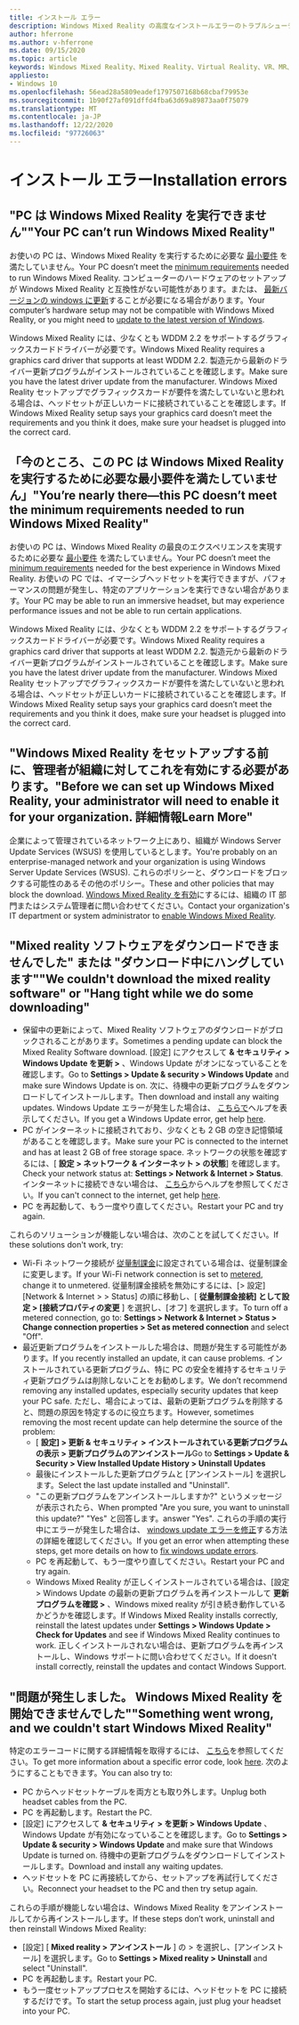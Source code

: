 ```yaml
---
title: インストール エラー
description: Windows Mixed Reality の高度なインストールエラーのトラブルシューティングは、標準のコンシューマーサポートドキュメントを超えています。
author: hferrone
ms.author: v-hferrone
ms.date: 09/15/2020
ms.topic: article
keywords: Windows Mixed Reality、Mixed Reality、Virtual Reality、VR、MR、トラブルシューティング、エラー、ヘルプ、サポート、インストール
appliesto:
- Windows 10
ms.openlocfilehash: 56ead28a5809eadef1797507168b68cbaf79953e
ms.sourcegitcommit: 1b90f27af091dffd4fba63d69a89873aa0f75079
ms.translationtype: MT
ms.contentlocale: ja-JP
ms.lasthandoff: 12/22/2020
ms.locfileid: "97726063"
---
```

# <a name="installation-errors"></a><span data-ttu-id="dc949-104">インストール エラー</span><span class="sxs-lookup"><span data-stu-id="dc949-104">Installation errors</span></span>

## <a name="your-pc-cant-run-windows-mixed-reality"></a><span data-ttu-id="dc949-105">"PC は Windows Mixed Reality を実行できません"</span><span class="sxs-lookup"><span data-stu-id="dc949-105">"Your PC can’t run Windows Mixed Reality"</span></span>

<span data-ttu-id="dc949-106">お使いの PC は、Windows Mixed Reality を実行するために必要な [最小要件](https://support.microsoft.com/help/4039260/windows-10-mixed-reality-pc-hardware-guidelines) を満たしていません。</span><span class="sxs-lookup"><span data-stu-id="dc949-106">Your PC doesn’t meet the [minimum requirements](https://support.microsoft.com/help/4039260/windows-10-mixed-reality-pc-hardware-guidelines) needed to run Windows Mixed Reality.</span></span> <span data-ttu-id="dc949-107">コンピューターのハードウェアのセットアップが Windows Mixed Reality と互換性がない可能性があります。または、 [最新バージョンの windows に更新](https://support.microsoft.com/help/12373/windows-update-faq)することが必要になる場合があります。</span><span class="sxs-lookup"><span data-stu-id="dc949-107">Your computer’s hardware setup may not be compatible with Windows Mixed Reality, or you might need to [update to the latest version of Windows](https://support.microsoft.com/help/12373/windows-update-faq).</span></span> 

<span data-ttu-id="dc949-108">Windows Mixed Reality には、少なくとも WDDM 2.2 をサポートするグラフィックスカードドライバーが必要です。</span><span class="sxs-lookup"><span data-stu-id="dc949-108">Windows Mixed Reality requires a graphics card driver that supports at least WDDM 2.2.</span></span> <span data-ttu-id="dc949-109">製造元から最新のドライバー更新プログラムがインストールされていることを確認します。</span><span class="sxs-lookup"><span data-stu-id="dc949-109">Make sure you have the latest driver update from the manufacturer.</span></span> <span data-ttu-id="dc949-110">Windows Mixed Reality セットアップでグラフィックスカードが要件を満たしていないと思われる場合は、ヘッドセットが正しいカードに接続されていることを確認します。</span><span class="sxs-lookup"><span data-stu-id="dc949-110">If Windows Mixed Reality setup says your graphics card doesn’t meet the requirements and you think it does, make sure your headset is plugged into the correct card.</span></span>

## <a name="youre-nearly-therethis-pc-doesnt-meet-the-minimum-requirements-needed-to-run-windows-mixed-reality"></a><span data-ttu-id="dc949-111">「今のところ、この PC は Windows Mixed Reality を実行するために必要な最小要件を満たしていません」</span><span class="sxs-lookup"><span data-stu-id="dc949-111">"You’re nearly there—this PC doesn’t meet the minimum requirements needed to run Windows Mixed Reality"</span></span>

<span data-ttu-id="dc949-112">お使いの PC は、Windows Mixed Reality の最良のエクスペリエンスを実現するために必要な [最小要件](https://support.microsoft.com/help/4039260/windows-10-mixed-reality-pc-hardware-guidelines) を満たしていません。</span><span class="sxs-lookup"><span data-stu-id="dc949-112">Your PC doesn’t meet the [minimum requirements](https://support.microsoft.com/help/4039260/windows-10-mixed-reality-pc-hardware-guidelines) needed for the best experience in Windows Mixed Reality.</span></span> <span data-ttu-id="dc949-113">お使いの PC では、イマーシブヘッドセットを実行できますが、パフォーマンスの問題が発生し、特定のアプリケーションを実行できない場合があります。</span><span class="sxs-lookup"><span data-stu-id="dc949-113">Your PC may be able to run an immersive headset, but may experience performance issues and not be able to run certain applications.</span></span>

<span data-ttu-id="dc949-114">Windows Mixed Reality には、少なくとも WDDM 2.2 をサポートするグラフィックスカードドライバーが必要です。</span><span class="sxs-lookup"><span data-stu-id="dc949-114">Windows Mixed Reality requires a graphics card driver that supports at least WDDM 2.2.</span></span> <span data-ttu-id="dc949-115">製造元から最新のドライバー更新プログラムがインストールされていることを確認します。</span><span class="sxs-lookup"><span data-stu-id="dc949-115">Make sure you have the latest driver update from the manufacturer.</span></span> <span data-ttu-id="dc949-116">Windows Mixed Reality セットアップでグラフィックスカードが要件を満たしていないと思われる場合は、ヘッドセットが正しいカードに接続されていることを確認します。</span><span class="sxs-lookup"><span data-stu-id="dc949-116">If Windows Mixed Reality setup says your graphics card doesn’t meet the requirements and you think it does, make sure your headset is plugged into the correct card.</span></span>

## <a name="before-we-can-set-up-windows-mixed-reality-your-administrator-will-need-to-enable-it-for-your-organization-learn-more"></a><span data-ttu-id="dc949-117">"Windows Mixed Reality をセットアップする前に、管理者が組織に対してこれを有効にする必要があります。</span><span class="sxs-lookup"><span data-stu-id="dc949-117">"Before we can set up Windows Mixed Reality, your administrator will need to enable it for your organization.</span></span> <span data-ttu-id="dc949-118">詳細情報</span><span class="sxs-lookup"><span data-stu-id="dc949-118">Learn More"</span></span>

<span data-ttu-id="dc949-119">企業によって管理されているネットワーク上にあり、組織が Windows Server Update Services (WSUS) を使用しているとします。</span><span class="sxs-lookup"><span data-stu-id="dc949-119">You're probably on an enterprise-managed network and your organization is using Windows Server Update Services (WSUS).</span></span> <span data-ttu-id="dc949-120">これらのポリシーと、ダウンロードをブロックする可能性のあるその他のポリシー。</span><span class="sxs-lookup"><span data-stu-id="dc949-120">These and other policies that may block the download.</span></span> <span data-ttu-id="dc949-121">[Windows Mixed Reality を有効](https://docs.microsoft.com/windows/application-management/manage-windows-mixed-reality#enable)にするには、組織の IT 部門またはシステム管理者に問い合わせてください。</span><span class="sxs-lookup"><span data-stu-id="dc949-121">Contact your organization's IT department or system administrator to [enable Windows Mixed Reality](https://docs.microsoft.com/windows/application-management/manage-windows-mixed-reality#enable).</span></span>

## <a name="we-couldnt-download-the-mixed-reality-software-or-hang-tight-while-we-do-some-downloading"></a><span data-ttu-id="dc949-122">"Mixed reality ソフトウェアをダウンロードできませんでした" または "ダウンロード中にハングしています"</span><span class="sxs-lookup"><span data-stu-id="dc949-122">"We couldn't download the mixed reality software" or "Hang tight while we do some downloading"</span></span>

* <span data-ttu-id="dc949-123">保留中の更新によって、Mixed Reality ソフトウェアのダウンロードがブロックされることがあります。</span><span class="sxs-lookup"><span data-stu-id="dc949-123">Sometimes a pending update can block the Mixed Reality Software download.</span></span> <span data-ttu-id="dc949-124">[設定] にアクセスして **& セキュリティ > Windows Update を更新 >** 、Windows Update がオンになっていることを確認します。</span><span class="sxs-lookup"><span data-stu-id="dc949-124">Go to **Settings > Update & security > Windows Update** and make sure Windows Update is on.</span></span> <span data-ttu-id="dc949-125">次に、待機中の更新プログラムをダウンロードしてインストールします。</span><span class="sxs-lookup"><span data-stu-id="dc949-125">Then download and install any waiting updates.</span></span> <span data-ttu-id="dc949-126">Windows Update エラーが発生した場合は、 [こちらで](https://support.microsoft.com/help/10164/fix-windows-update-errors)ヘルプを表示してください。</span><span class="sxs-lookup"><span data-stu-id="dc949-126">If you get a Windows Update error, get help [here](https://support.microsoft.com/help/10164/fix-windows-update-errors).</span></span>
* <span data-ttu-id="dc949-127">PC がインターネットに接続されており、少なくとも 2 GB の空き記憶領域があることを確認します。</span><span class="sxs-lookup"><span data-stu-id="dc949-127">Make sure your PC is connected to the internet and has at least 2 GB of free storage space.</span></span> <span data-ttu-id="dc949-128">ネットワークの状態を確認するには、[ **設定 > ネットワーク & インターネット > の状態**] を確認します。</span><span class="sxs-lookup"><span data-stu-id="dc949-128">Check your network status at: **Settings > Network & Internet > Status**.</span></span> <span data-ttu-id="dc949-129">インターネットに接続できない場合は、 [こちら](https://support.microsoft.com/help/10741/windows-10-fix-network-connection-issues)からヘルプを参照してください。</span><span class="sxs-lookup"><span data-stu-id="dc949-129">If you can't connect to the internet, get help [here](https://support.microsoft.com/help/10741/windows-10-fix-network-connection-issues).</span></span>  
* <span data-ttu-id="dc949-130">PC を再起動して、もう一度やり直してください。</span><span class="sxs-lookup"><span data-stu-id="dc949-130">Restart your PC and try again.</span></span> 

<span data-ttu-id="dc949-131">これらのソリューションが機能しない場合は、次のことを試してください。</span><span class="sxs-lookup"><span data-stu-id="dc949-131">If these solutions don't work, try:</span></span>
* <span data-ttu-id="dc949-132">Wi-Fi ネットワーク接続が [従量制課金](https://support.microsoft.com//help/17452/windows-metered-internet-connections-faq)に設定されている場合は、従量制課金に変更します。</span><span class="sxs-lookup"><span data-stu-id="dc949-132">If your Wi-Fi network connection is set to [metered](https://support.microsoft.com//help/17452/windows-metered-internet-connections-faq), change it to unmetered.</span></span> <span data-ttu-id="dc949-133">従量制課金接続を無効にするには、[> 設定] [Network & Internet > > Status] の順に移動し、[ **従量制課金接続] として設定 > [接続プロパティの変更** ] を選択し、[オフ] を選択します。</span><span class="sxs-lookup"><span data-stu-id="dc949-133">To turn off a metered connection, go to: **Settings > Network & Internet > Status > Change connection properties > Set as metered connection** and select "Off".</span></span>  
* <span data-ttu-id="dc949-134">最近更新プログラムをインストールした場合は、問題が発生する可能性があります。</span><span class="sxs-lookup"><span data-stu-id="dc949-134">If you recently installed an update, it can cause problems.</span></span> <span data-ttu-id="dc949-135">インストールされている更新プログラム、特に PC の安全を維持するセキュリティ更新プログラムは削除しないことをお勧めします。</span><span class="sxs-lookup"><span data-stu-id="dc949-135">We don’t recommend removing any installed updates, especially security updates that keep your PC safe.</span></span> <span data-ttu-id="dc949-136">ただし、場合によっては、最新の更新プログラムを削除すると、問題の原因を特定するのに役立ちます。</span><span class="sxs-lookup"><span data-stu-id="dc949-136">However, sometimes removing the most recent update can help determine the source of the problem:</span></span> 
    * <span data-ttu-id="dc949-137">[ **設定] > 更新 & セキュリティ > インストールされている更新プログラムの表示 > 更新プログラムのアンインストール**</span><span class="sxs-lookup"><span data-stu-id="dc949-137">Go to **Settings > Update & Security > View Installed Update History > Uninstall Updates**</span></span>
    * <span data-ttu-id="dc949-138">最後にインストールした更新プログラムと [アンインストール] を選択します。</span><span class="sxs-lookup"><span data-stu-id="dc949-138">Select the last update installed and "Uninstall".</span></span>
    * <span data-ttu-id="dc949-139">"この更新プログラムをアンインストールしますか?" というメッセージが表示されたら、</span><span class="sxs-lookup"><span data-stu-id="dc949-139">When prompted "Are you sure, you want to uninstall this update?"</span></span> <span data-ttu-id="dc949-140">"Yes" と回答します。</span><span class="sxs-lookup"><span data-stu-id="dc949-140">answer "Yes".</span></span> <span data-ttu-id="dc949-141">これらの手順の実行中にエラーが発生した場合は、 [windows update エラーを修正](https://support.microsoft.com//help/10164/fix-windows-update-errors)する方法の詳細を確認してください。</span><span class="sxs-lookup"><span data-stu-id="dc949-141">If you get an error when attempting these steps, get more details on how to [fix windows update errors](https://support.microsoft.com//help/10164/fix-windows-update-errors).</span></span> 
    * <span data-ttu-id="dc949-142">PC を再起動して、もう一度やり直してください。</span><span class="sxs-lookup"><span data-stu-id="dc949-142">Restart your PC and try again.</span></span> 
    * <span data-ttu-id="dc949-143">Windows Mixed Reality が正しくインストールされている場合は、[設定 > Windows Update の最新の更新プログラムを再インストールして **更新プログラムを確認 >** 、Windows mixed reality が引き続き動作しているかどうかを確認します。</span><span class="sxs-lookup"><span data-stu-id="dc949-143">If Windows Mixed Reality installs correctly, reinstall the latest updates under **Settings > Windows Update > Check for Updates** and see if Windows Mixed Reality continues to work.</span></span> <span data-ttu-id="dc949-144">正しくインストールされない場合は、更新プログラムを再インストールし、Windows サポートに問い合わせてください。</span><span class="sxs-lookup"><span data-stu-id="dc949-144">If it doesn't install correctly, reinstall the updates and contact Windows Support.</span></span> 

## <a name="something-went-wrong-and-we-couldnt-start-windows-mixed-reality"></a><span data-ttu-id="dc949-145">"問題が発生しました。 Windows Mixed Reality を開始できませんでした"</span><span class="sxs-lookup"><span data-stu-id="dc949-145">"Something went wrong, and we couldn't start Windows Mixed Reality"</span></span>
<span data-ttu-id="dc949-146">特定のエラーコードに関する詳細情報を取得するには、 [こちら](error-codes.md)を参照してください。</span><span class="sxs-lookup"><span data-stu-id="dc949-146">To get more information about a specific error code, look [here](error-codes.md).</span></span> <span data-ttu-id="dc949-147">次のようにすることもできます。</span><span class="sxs-lookup"><span data-stu-id="dc949-147">You can also try to:</span></span>

* <span data-ttu-id="dc949-148">PC からヘッドセットケーブルを両方とも取り外します。</span><span class="sxs-lookup"><span data-stu-id="dc949-148">Unplug both headset cables from the PC.</span></span>
* <span data-ttu-id="dc949-149">PC を再起動します。</span><span class="sxs-lookup"><span data-stu-id="dc949-149">Restart the PC.</span></span>
* <span data-ttu-id="dc949-150">[設定] にアクセスして **& セキュリティ > を更新 > Windows Update** 、Windows Update が有効になっていることを確認します。</span><span class="sxs-lookup"><span data-stu-id="dc949-150">Go to **Settings > Update & security > Windows Update** and make sure that Windows Update is turned on.</span></span> <span data-ttu-id="dc949-151">待機中の更新プログラムをダウンロードしてインストールします。</span><span class="sxs-lookup"><span data-stu-id="dc949-151">Download and install any waiting updates.</span></span>
* <span data-ttu-id="dc949-152">ヘッドセットを PC に再接続してから、セットアップを再試行してください。</span><span class="sxs-lookup"><span data-stu-id="dc949-152">Reconnect your headset to the PC and then try setup again.</span></span>

<span data-ttu-id="dc949-153">これらの手順が機能しない場合は、Windows Mixed Reality をアンインストールしてから再インストールします。</span><span class="sxs-lookup"><span data-stu-id="dc949-153">If these steps don’t work, uninstall and then reinstall Windows Mixed Reality:</span></span>
* <span data-ttu-id="dc949-154">[設定] [ **Mixed reality > アンインストール** ] の > を選択し、[アンインストール] を選択します。</span><span class="sxs-lookup"><span data-stu-id="dc949-154">Go to **Settings > Mixed reality > Uninstall** and select "Uninstall".</span></span> 
* <span data-ttu-id="dc949-155">PC を再起動します。</span><span class="sxs-lookup"><span data-stu-id="dc949-155">Restart your PC.</span></span> 
* <span data-ttu-id="dc949-156">もう一度セットアッププロセスを開始するには、ヘッドセットを PC に接続するだけです。</span><span class="sxs-lookup"><span data-stu-id="dc949-156">To start the setup process again, just plug your headset into your PC.</span></span>
